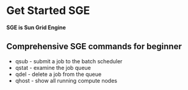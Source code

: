 # Get Started SGE

**SGE is Sun Grid Engine**

## Comprehensive SGE commands for beginner

- qsub - submit a job to the batch scheduler
- qstat - examine the job queue
- qdel - delete a job from the queue
- qhost - show all running compute nodes
